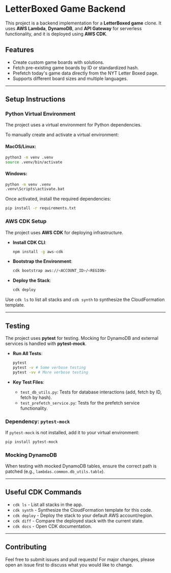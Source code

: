 
# LetterBoxed Game Backend

This project is a backend implementation for a **LetterBoxed game** clone. It uses **AWS Lambda**, **DynamoDB**, and **API Gateway** for serverless functionality, and it is deployed using **AWS CDK**.

## Features

- Create custom game boards with solutions.
- Fetch pre-existing game boards by ID or standardized hash.
- Prefetch today's game data directly from the NYT Letter Boxed page.
- Supports different board sizes and multiple languages.

---

## Setup Instructions

### Python Virtual Environment

The project uses a virtual environment for Python dependencies.

To manually create and activate a virtual environment:

#### MacOS/Linux:
```bash
python3 -m venv .venv
source .venv/bin/activate
```

#### Windows:
```bash
python -m venv .venv
.venv\Scripts\activate.bat
```

Once activated, install the required dependencies:

```bash
pip install -r requirements.txt
```

### AWS CDK Setup

The project uses **AWS CDK** for deploying infrastructure.

- **Install CDK CLI**:
  ```bash
  npm install -g aws-cdk
  ```

- **Bootstrap the Environment**:
  ```bash
  cdk bootstrap aws://<ACCOUNT_ID>/<REGION>
  ```

- **Deploy the Stack**:
  ```bash
  cdk deploy
  ```

Use `cdk ls` to list all stacks and `cdk synth` to synthesize the CloudFormation template.

---

## Testing

The project uses **pytest** for testing. Mocking for DynamoDB and external services is handled with **pytest-mock**.

- **Run All Tests**:
  ```bash
  pytest
  pytest -v # Some verbose testing
  pytest -vv # More verbose testing
  ```

- **Key Test Files**:
  - `test_db_utils.py`: Tests for database interactions (add, fetch by ID, fetch by hash).
  - `test_prefetch_service.py`: Tests for the prefetch service functionality.

### Dependency: `pytest-mock`

If `pytest-mock` is not installed, add it to your virtual environment:
```bash
pip install pytest-mock
```

### Mocking DynamoDB

When testing with mocked DynamoDB tables, ensure the correct path is patched (e.g., `lambdas.common.db_utils.table`).

---

## Useful CDK Commands

- `cdk ls`          - List all stacks in the app.
- `cdk synth`       - Synthesize the CloudFormation template for this code.
- `cdk deploy`      - Deploy the stack to your default AWS account/region.
- `cdk diff`        - Compare the deployed stack with the current state.
- `cdk docs`        - Open CDK documentation.

---

## Contributing

Feel free to submit issues and pull requests! For major changes, please open an issue first to discuss what you would like to change.

```
